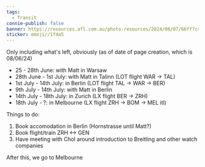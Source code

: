 ```yaml
---
tags:
  - Transit
connie-publish: false
banner: https://resources.afl.com.au/photo-resources/2024/06/07/66ff7c48-e1d3-4ea7-a675-08b36b75d8ec/Sunday-teams-R13.jpg?width=902&height=536
sticker: emoji//1f4a5
---
```

Only including what's left, obviously (as of date of page creation, which is 08/06/24)

* 25 - 28th June: with Matt in Warsaw
* 28th June - 1st July: with Matt in Talinn (LOT flight WAR -> TAL)
* 1st July - 14th July: in Berlin (LOT flight TAL -> WAR -> BER)
* 9th July - 14th July: with Matt in Berlin
* 14th July - 18th July: in Zurich (LX flight BER -> ZRH)
* 18th July - ?: in Melbourne (LX flight ZRH -> BOM -> MEL itl)

Things to do:
1. Book accomodation in Berlin (Hornstrasse until Matt?)
2. Book flight/train ZRH <-> GEN
3. Have meeting with Chol around introduction to Breitling and other watch companies

After this, we go to Melbourne